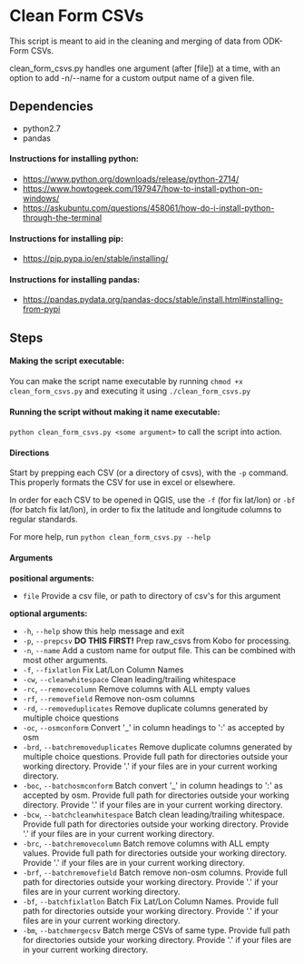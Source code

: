 # Clean Form CSVs

This script is meant to aid in the cleaning and merging of data from ODK-Form CSVs. 

clean_form_csvs.py handles one argument (after [file]) at a time, with an option to add -n/--name for a custom output name of a given file.

## Dependencies

* python2.7
* pandas

#### Instructions for installing python: 

* https://www.python.org/downloads/release/python-2714/
* https://www.howtogeek.com/197947/how-to-install-python-on-windows/
* https://askubuntu.com/questions/458061/how-do-i-install-python-through-the-terminal

#### Instructions for installing pip:

* https://pip.pypa.io/en/stable/installing/

#### Instructions for installing pandas:

* https://pandas.pydata.org/pandas-docs/stable/install.html#installing-from-pypi

## Steps

#### Making the script executable:

You can make the script name executable by running ```chmod +x clean_form_csvs.py``` and executing it using ```./clean_form_csvs.py```

#### Running the script without making it name executable:

```python clean_form_csvs.py <some argument>``` to call the script into action.

#### Directions

Start by prepping each CSV (or a directory of csvs), with the ```-p``` command. This properly formats the CSV for use in excel or elsewhere.

In order for each CSV to be opened in QGIS, use the ```-f``` (for fix lat/lon) or ```-bf``` (for batch fix lat/lon), in order to fix the latitude and longitude columns to regular standards.

For more help, run ```python clean_form_csvs.py --help```

#### Arguments

**positional arguments:**
  * ```file```                  Provide a csv file, or path to directory of csv's for
                        this argument

**optional arguments:**
  * ```-h```, ```--help```            show this help message and exit
  * ```-p```, ```--prepcsv```         **DO THIS FIRST!** Prep raw_csvs from Kobo for
                        processing.
  * ```-n```, ```--name```            Add a custom name for output file. This can be
                        combined with most other arguments.
  * ```-f```, ```--fixlatlon```       Fix Lat/Lon Column Names
  * ```-cw```, ```--cleanwhitespace```
                        Clean leading/trailing whitespace
  * ```-rc```, ```--removecolumn```   Remove columns with ALL empty values
  * ```-rf```, ```--removefield```    Remove non-osm columns
  * ```-rd```, ```--removeduplicates```
                        Remove duplicate columns generated by multiple choice
                        questions
  * ```-oc```, ```--osmconform```     Convert '_' in column headings to ':' as accepted by
                        osm
  * ```-brd```, ```--batchremoveduplicates```
                        Remove duplicate columns generated by multiple choice
                        questions. Provide full path for directories outside
                        your working directory. Provide '.' if your files are
                        in your current working directory.
  * ```-boc```, ```--batchosmconform```
                        Batch convert '_' in column headings to ':' as
                        accepted by osm. Provide full path for directories
                        outside your working directory. Provide '.' if your
                        files are in your current working directory.
  * ```-bcw```, ```--batchcleanwhitespace```
                        Batch clean leading/trailing whitespace. Provide full
                        path for directories outside your working directory.
                        Provide '.' if your files are in your current working
                        directory.
  * ```-brc```, ```--batchremovecolumn```
                        Batch remove columns with ALL empty values. Provide
                        full path for directories outside your working
                        directory. Provide '.' if your files are in your
                        current working directory.
  * ```-brf```, ```--batchremovefield```
                        Batch remove non-osm columns. Provide full path for
                        directories outside your working directory. Provide
                        '.' if your files are in your current working
                        directory.
  * ```-bf```, ```--batchfixlatlon```
                        Batch Fix Lat/Lon Column Names. Provide full path for
                        directories outside your working directory. Provide
                        '.' if your files are in your current working
                        directory.
  * ```-bm```, ```--batchmergecsv```  Batch merge CSVs of same type. Provide full path for
                        directories outside your working directory. Provide
                        '.' if your files are in your current working
                        directory.